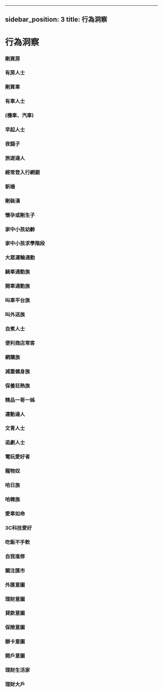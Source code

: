 
---
sidebar_position: 3
title: 行為洞察
---

# 行為洞察

### 剛買房
### 有房人士 
### 剛買車
### 有車人士
### (機車、汽車)
### 早起人士
### 夜貓子
### 旅遊達人
### 經常登入行網銀
### 新婚
### 剛裝潢 
### 懷孕或剛生子
### 家中小孩幼齡
### 家中小孩求學階段
### 大眾運輸通勤
### 騎車通勤族
### 開車通勤族
### 叫車平台族
### 叫外送族
### 自煮人士
### 便利商店常客
### 網購族
### 減重健身族
### 保養狂熱族
### 精品一哥一姊
### 運動達人
### 文青人士
### 追劇人士
### 電玩愛好者
### 寵物奴
### 哈日族
### 哈韓族
### 愛車如命
### 3C科技愛好
### 吃飯不手軟
### 自我進修
### 關注匯市
### 外匯意圖
### 理財意圖
### 貸款意圖
### 保險意圖
### 辦卡意圖
### 開戶意圖
### 理財生活家
### 理財大戶
